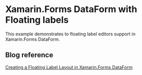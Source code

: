 # Xamarin.Forms DataForm  with Floating labels 

This example demonstrates to floating label editors support in Xamarin.Forms DataForm.

## Blog reference

[Creating a Floating Label Layout in Xamarin.Forms DataForm](https://www.syncfusion.com/blogs/post/creating-a-floating-label-layout-in-xamarin-forms-dataform.aspx)
